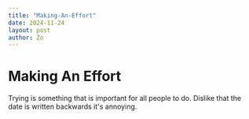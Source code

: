 ```yaml
---
title: "Making-An-Effort"
date: 2024-11-24
layout: post
author: Zo
---
```



# Making An Effort
Trying is something that is important for all people to do.
Dislike that the date is written backwards it's annoying.
